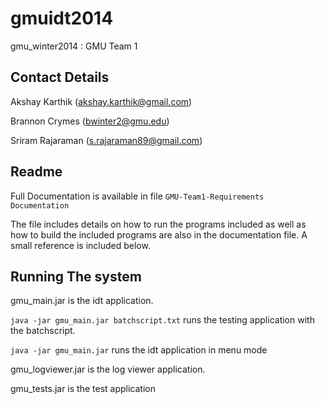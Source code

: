 # gmuidt2014
gmu_winter2014 : GMU Team 1

## Contact Details
Akshay Karthik (akshay.karthik@gmail.com)

Brannon Crymes (bwinter2@gmu.edu)

Sriram Rajaraman (s.rajaraman89@gmail.com)

## Readme
Full Documentation is available in file `GMU-Team1-Requirements Documentation`

The file includes details on how to run the programs included as well as how to
build the included programs are also in the documentation file. A small 
reference is included below.

## Running The system
gmu_main.jar is the idt application.  

`java -jar gmu_main.jar batchscript.txt` runs the testing application with the
batchscript.

`java -jar gmu_main.jar` runs the idt application in menu  mode

gmu_logviewer.jar is the log viewer application.

gmu_tests.jar is the test application

